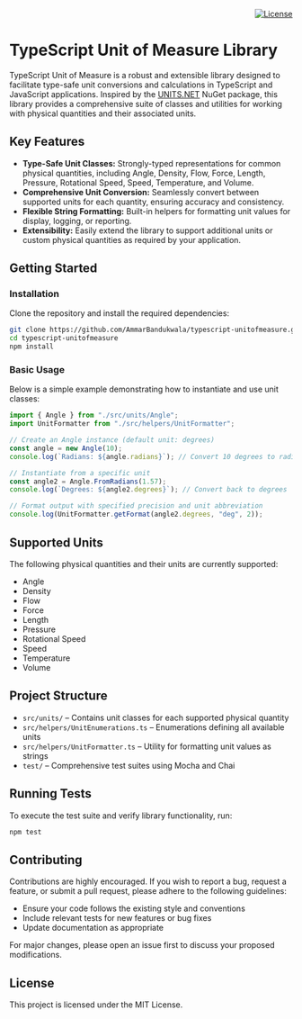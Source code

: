 



<p align="right">
	<a href="https://github.com/AmmarBandukwala/typescript-unitofmeasure/blob/master/LICENSE"><img src="https://img.shields.io/github/license/AmmarBandukwala/typescript-unitofmeasure?style=flat-square" alt="License"></a>
</p>

# TypeScript Unit of Measure Library

TypeScript Unit of Measure is a robust and extensible library designed to facilitate type-safe unit conversions and calculations in TypeScript and JavaScript applications. Inspired by the [UNITS.NET](https://github.com/angularsen/UnitsNet) NuGet package, this library provides a comprehensive suite of classes and utilities for working with physical quantities and their associated units.

## Key Features

- **Type-Safe Unit Classes:** Strongly-typed representations for common physical quantities, including Angle, Density, Flow, Force, Length, Pressure, Rotational Speed, Speed, Temperature, and Volume.
- **Comprehensive Unit Conversion:** Seamlessly convert between supported units for each quantity, ensuring accuracy and consistency.
- **Flexible String Formatting:** Built-in helpers for formatting unit values for display, logging, or reporting.
- **Extensibility:** Easily extend the library to support additional units or custom physical quantities as required by your application.

## Getting Started

### Installation

Clone the repository and install the required dependencies:

```sh
git clone https://github.com/AmmarBandukwala/typescript-unitofmeasure.git
cd typescript-unitofmeasure
npm install
```

### Basic Usage

Below is a simple example demonstrating how to instantiate and use unit classes:

```typescript
import { Angle } from "./src/units/Angle";
import UnitFormatter from "./src/helpers/UnitFormatter";

// Create an Angle instance (default unit: degrees)
const angle = new Angle(10);
console.log(`Radians: ${angle.radians}`); // Convert 10 degrees to radians

// Instantiate from a specific unit
const angle2 = Angle.FromRadians(1.57);
console.log(`Degrees: ${angle2.degrees}`); // Convert back to degrees

// Format output with specified precision and unit abbreviation
console.log(UnitFormatter.getFormat(angle2.degrees, "deg", 2));
```

## Supported Units

The following physical quantities and their units are currently supported:

- Angle
- Density
- Flow
- Force
- Length
- Pressure
- Rotational Speed
- Speed
- Temperature
- Volume

## Project Structure

- `src/units/` – Contains unit classes for each supported physical quantity
- `src/helpers/UnitEnumerations.ts` – Enumerations defining all available units
- `src/helpers/UnitFormatter.ts` – Utility for formatting unit values as strings
- `test/` – Comprehensive test suites using Mocha and Chai

## Running Tests

To execute the test suite and verify library functionality, run:

```sh
npm test
```

## Contributing

Contributions are highly encouraged. If you wish to report a bug, request a feature, or submit a pull request, please adhere to the following guidelines:

- Ensure your code follows the existing style and conventions
- Include relevant tests for new features or bug fixes
- Update documentation as appropriate

For major changes, please open an issue first to discuss your proposed modifications.

## License

This project is licensed under the MIT License.
